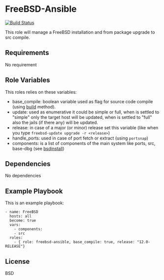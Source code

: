 FreeBSD-Ansible
=========

[![Build Status](https://travis-ci.org/charliemaiors/freebsd-ansible.svg?branch=master)](https://travis-ci.org/charliemaiors/freebsd-ansible)

This role will manage a FreeBSD installation and from package upgrade to src compile.

Requirements
------------

No requirement

Role Variables
--------------

This roles relies on these variables:

* base_compile: boolean variable used as flag for source code compile (using [build](https://www.freebsd.org/cgi/man.cgi?build(7)) method).
* update: used as enumerative it could be simple or full, when is settled to "simple" only the target host will be updated, when is settled to "full" also the jails (if there any) will be updated.
* release: in case of a major (or minor) release set this variable (like when you type ```freebsd-update upgrade -r <release>```)
* handle_ports: used in case of port fetch or extract (using ```portsnap```)
* components: is a list of components of the main system like ports, src, base-dbg (see [bsdinstall](https://www.freebsd.org/doc/handbook/using-bsdinstall.html)) 

Dependencies
------------

No dependencies

Example Playbook
----------------

This is an example playbook:

    - name: FreeBSD
      hosts: all
      become: true
      vars:
        - components:
        - src
      roles:
        - { role: freebsd-ansible, base_compile: true, release: "12.0-RELEASE"}

License
-------

BSD
